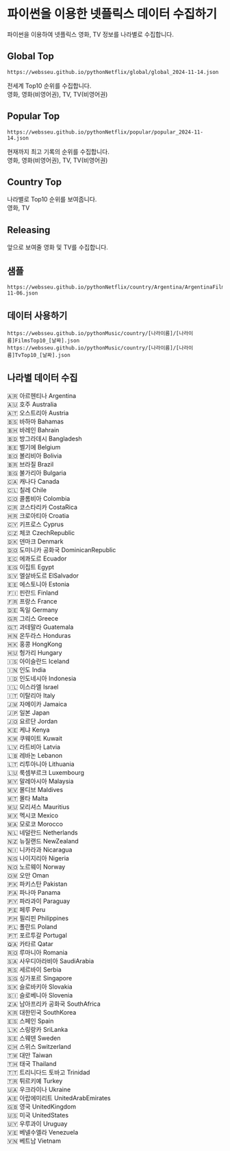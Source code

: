 # 파이썬을 이용한 넷플릭스 데이터 수집하기

파이썬을 이용하여 넷플릭스 영화, TV 정보를 나라별로 수집합니다.

## Global Top

```
https://websseu.github.io/pythonNetflix/global/global_2024-11-14.json
```

전세계 Top10 순위를 수집합니다.  
영화, 영화(비영어권), TV, TV(비영어권)

## Popular Top

```
https://websseu.github.io/pythonNetflix/popular/popular_2024-11-14.json
```

현재까지 최고 기록의 순위를 수집합니다.  
영화, 영화(비영어권), TV, TV(비영어권)

## Country Top

나라별로 Top10 순위를 보여줍니다.  
영화, TV

## Releasing

앞으로 보여줄 영화 및 TV를 수집합니다.

## 샘플

```
https://websseu.github.io/pythonNetflix/country/Argentina/ArgentinaFilmsTop10_2024-11-06.json
```

## 데이터 사용하기

```
https://websseu.github.io/pythonMusic/country/[나라이름]/[나라이름]FilmsTop10_[날짜].json
https://websseu.github.io/pythonMusic/country/[나라이름]/[나라이름]TvTop10_[날짜].json
```

## 나라별 데이터 수집

🇦🇷 아르헨티나 Argentina  
🇦🇺 호주 Australia  
🇦🇹 오스트리아 Austria  
🇧🇸 바하마 Bahamas  
🇧🇭 바레인 Bahrain  
🇧🇩 방그라데시 Bangladesh  
🇧🇪 벨기에 Belgium  
🇧🇴 볼리비아 Bolivia  
🇧🇷 브라질 Brazil  
🇧🇬 불가리아 Bulgaria  
🇨🇦 캐나다 Canada  
🇨🇱 칠레 Chile  
🇨🇴 콜롬비아 Colombia  
🇨🇷 코스타리카 CostaRica  
🇭🇷 크로아티아 Croatia  
🇨🇾 키프로스 Cyprus  
🇨🇿 체코 CzechRepublic  
🇩🇰 덴마크 Denmark  
🇩🇴 도미니카 공화국 DominicanRepublic  
🇪🇨 에콰도르 Ecuador  
🇪🇬 이집트 Egypt  
🇸🇻 엘살바도르 ElSalvador  
🇪🇪 에스토니아 Estonia  
🇫🇮 핀란드 Finland  
🇫🇷 프랑스 France  
🇩🇪 독일 Germany  
🇬🇷 그리스 Greece  
🇬🇹 과테말라 Guatemala  
🇭🇳 온두라스 Honduras  
🇭🇰 홍콩 HongKong  
🇭🇺 헝가리 Hungary  
🇮🇸 아이슬란드 Iceland  
🇮🇳 인도 India  
🇮🇩 인도네시아 Indonesia  
🇮🇱 이스라엘 Israel  
🇮🇹 이탈리아 Italy  
🇯🇲 자메이카 Jamaica  
🇯🇵 일본 Japan  
🇯🇴 요르단 Jordan  
🇰🇪 케냐 Kenya  
🇰🇼 쿠웨이트 Kuwait  
🇱🇻 라트비아 Latvia  
🇱🇧 레바논 Lebanon  
🇱🇹 리투아니아 Lithuania  
🇱🇺 룩셈부르크 Luxembourg  
🇲🇾 말레아시아 Malaysia  
🇲🇻 몰디브 Maldives  
🇲🇹 몰타 Malta  
🇲🇺 모리셔스 Mauritius  
🇲🇽 멕시코 Mexico  
🇲🇦 모로코 Morocco  
🇳🇱 네덜란드 Netherlands  
🇳🇿 뉴질랜드 NewZealand  
🇳🇮 니카라과 Nicaragua  
🇳🇬 나이지리아 Nigeria  
🇳🇴 노르웨이 Norway  
🇴🇲 오만 Oman  
🇵🇰 파키스탄 Pakistan  
🇵🇦 파나마 Panama  
🇵🇾 파라과이 Paraguay  
🇵🇪 페루 Peru  
🇵🇭 필리핀 Philippines  
🇵🇱 폴란드 Poland  
🇵🇹 포르투갈 Portugal  
🇶🇦 카타르 Qatar  
🇷🇴 루마니아 Romania  
🇸🇦 사우디아라비아 SaudiArabia  
🇷🇸 세르바이 Serbia  
🇸🇬 싱가포르 Singapore  
🇸🇰 슬로바키아 Slovakia  
🇸🇮 슬로베니아 Slovenia  
🇿🇦 남아프리카 공화국 SouthAfrica  
🇰🇷 대한민국 SouthKorea  
🇪🇸 스페인 Spain  
🇱🇰 스링랑카 SriLanka  
🇸🇪 스웨덴 Sweden  
🇨🇭 스위스 Switzerland  
🇹🇼 대만 Taiwan  
🇹🇭 태국 Thailand  
🇹🇹 트리니다드 토바고 Trinidad  
🇹🇷 튀르키예 Turkey  
🇺🇦 우크라이나 Ukraine  
🇦🇪 아랍에미리트 UnitedArabEmirates  
🇬🇧 영국 UnitedKingdom  
🇺🇸 미국 UnitedStates  
🇺🇾 우루과이 Uruguay  
🇻🇪 베넬수엘라 Venezuela  
🇻🇳 베트남 Vietnam
